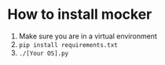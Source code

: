 # How to install mocker

1. Make sure you are in a virtual environment
2. `pip install requirements.txt`
3. `./[Your OS].py`